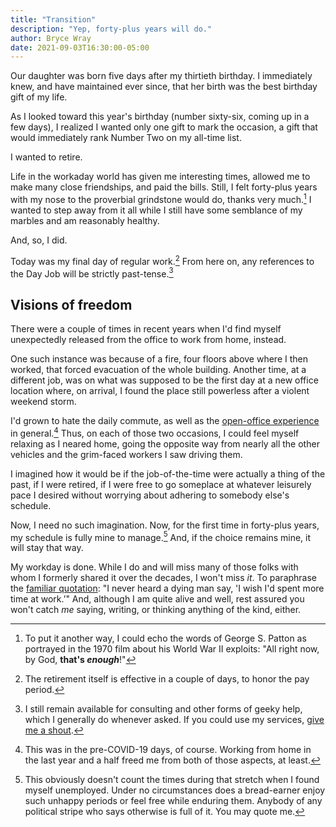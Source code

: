 ```yaml
---
title: "Transition"
description: "Yep, forty-plus years will do."
author: Bryce Wray
date: 2021-09-03T16:30:00-05:00
---
```


Our daughter was born five days after my thirtieth birthday. I immediately knew, and have maintained ever since, that her birth was the best birthday gift of my life.

As I looked toward this year's birthday (number sixty-six, coming up in a few days), I realized I wanted only one gift to mark the occasion, a gift that would immediately rank Number Two on my all-time list.

I wanted to retire.

Life in the workaday world has given me interesting times, allowed me to make many close friendships, and paid the bills. Still, I felt forty-plus years with my nose to the proverbial grindstone would do, thanks very much.[^1] I wanted to step away from it all while I still have some semblance of my marbles and am reasonably healthy.

And, so, I did.

Today was my final day of regular work.[^2] From here on, any references to the Day Job will be strictly past-tense.[^3]

## Visions of freedom

There were a couple of times in recent years when I'd find myself unexpectedly released from the office to work from home, instead.

One such instance was because of a fire, four floors above where I then worked, that forced evacuation of the whole building. Another time, at a different job, was on what was supposed to be the first day at a new office location where, on arrival, I found the place still powerless after a violent weekend storm.

I'd grown to hate the daily commute, as well as the [open-office experience](https://www.physicianleaders.org/news/open-office-plans-bad) in general.[^4] Thus, on each of those two occasions, I could feel myself relaxing as I neared home, going the opposite way from nearly all the other vehicles and the grim-faced workers I saw driving them.

I imagined how it would be if the job-of-the-time were actually a thing of the past, if I were retired, if I were free to go someplace at whatever leisurely pace I desired without worrying about adhering to somebody else's schedule.

Now, I need no such imagination. Now, for the first time in forty-plus years, my schedule is fully mine to manage.[^5] And, if the choice remains mine, it will stay that way.

My workday is done. While I do and will miss many of those folks with whom I formerly shared it over the decades, I won't miss *it*. To paraphrase the [familiar quotation](https://quoteinvestigator.com/2021/03/31/deathbed-wish/): "I never heard a dying man say, 'I wish I'd spent more time at work.’" And, although I am quite alive and well, rest assured you won't catch *me* saying, writing, or thinking anything of the kind, either.

[^1]:	To put it another way, I could echo the words of George S. Patton as portrayed in the 1970 film about his World War II exploits: "All right now, by God, **that's *enough***!"

[^2]:	The retirement itself is effective in a couple of days, to honor the pay period.

[^3]:	I still remain available for consulting and other forms of geeky help, which I generally do whenever asked. If you could use my services, [give me a shout](/contact).

[^4]:	This was in the pre-COVID-19 days, of course. Working from home in the last year and a half freed me from both of those aspects, at least.

[^5]:	This obviously doesn't count the times during that stretch when I found myself unemployed. Under no circumstances does a bread-earner enjoy such unhappy periods or feel free while enduring them. Anybody of any political stripe who says otherwise is full of it. You may quote me.
